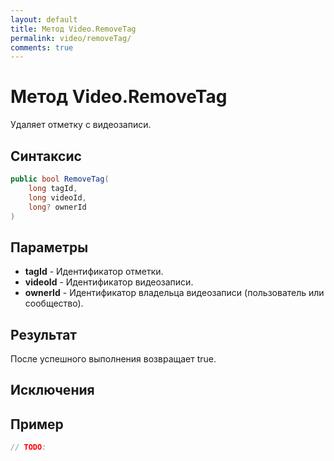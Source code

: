 ```yaml
---
layout: default
title: Метод Video.RemoveTag
permalink: video/removeTag/
comments: true
---
```

# Метод Video.RemoveTag
Удаляет отметку с видеозаписи.

## Синтаксис
```csharp
public bool RemoveTag(
	long tagId, 
	long videoId, 
	long? ownerId
)
```

## Параметры
+ **tagId** - Идентификатор отметки.
+ **videoId** - Идентификатор видеозаписи.
+ **ownerId** - Идентификатор владельца видеозаписи (пользователь или сообщество).

## Результат
После успешного выполнения возвращает true.

## Исключения

## Пример
```csharp
// TODO:
```
